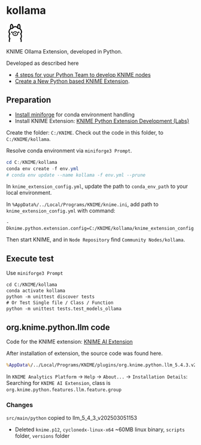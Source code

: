 # kollama
![kollama is a KNIME Ollama Extension](icons/ollama.png)

KNIME Ollama Extension, developed in Python.

Developed as described here 
* [4 steps for your Python Team to develop KNIME nodes](https://www.knime.com/blog/4-steps-for-your-python-team-to-develop-knime-nodes)
* [Create a New Python based KNIME Extension](https://docs.knime.com/latest/pure_python_node_extensions_guide).

## Preparation
* [Install miniforge](https://github.com/conda-forge/miniforge?tab=readme-ov-file#install) for conda environment handling
* Install KNIME Extension: [KNIME Python Extension Development (Labs)](https://hub.knime.com/knime/extensions/org.knime.features.python3.nodes/latest)

Create the folder: `C:/KNIME`. Check out the code in this folder, to `C:/KNIME/kollama`.

Resolve conda environment via `miniforge3 Prompt`.
```powershell
cd C:/KNIME/kollama
conda env create -f env.yml
# conda env update --name kollama -f env.yml --prune
```

In `knime_extension_config.yml`, update the path to `conda_env_path` to your local environment.

In `%AppData%/../Local/Programs/KNIME/knime.ini`, add path to `knime_extension_config.yml` with command:
```
-Dknime.python.extension.config=C:/KNIME/kollama/knime_extension_config.yml
```

Then start KNIME, and in `Node Repository` find `Community Nodes/kollama`.

## Execute test

Use `miniforge3 Prompt`
```
cd C:/KNIME/kollama
conda activate kollama
python -m unittest discover tests
# Or Test Single file / Class / Function
python -m unittest tests.test_models_ollama
```

## org.knime.python.llm code
Code for the KNIME extension: [KNIME AI Extension](https://hub.knime.com/knime/extensions/org.knime.python.features.llm/latest)

After installation of extension, the source code was found here.
```cmd
%AppData%/../Local/Programs/KNIME/plugins/org.knime.python.llm_5.4.3.v202503051153
```

In `KNIME Analytics Platform` -> `Help` -> `About...` -> `Installation Details`: Searching for `KNIME AI Extension`, class is `org.knime.python.features.llm.feature.group`

### Changes

`src/main/python` copied to llm_5_4_3_v202503051153

* Deleted `knime.p12`, `cyclonedx-linux-x64` ~60MB linux binary, `scripts` folder, `versions` folder